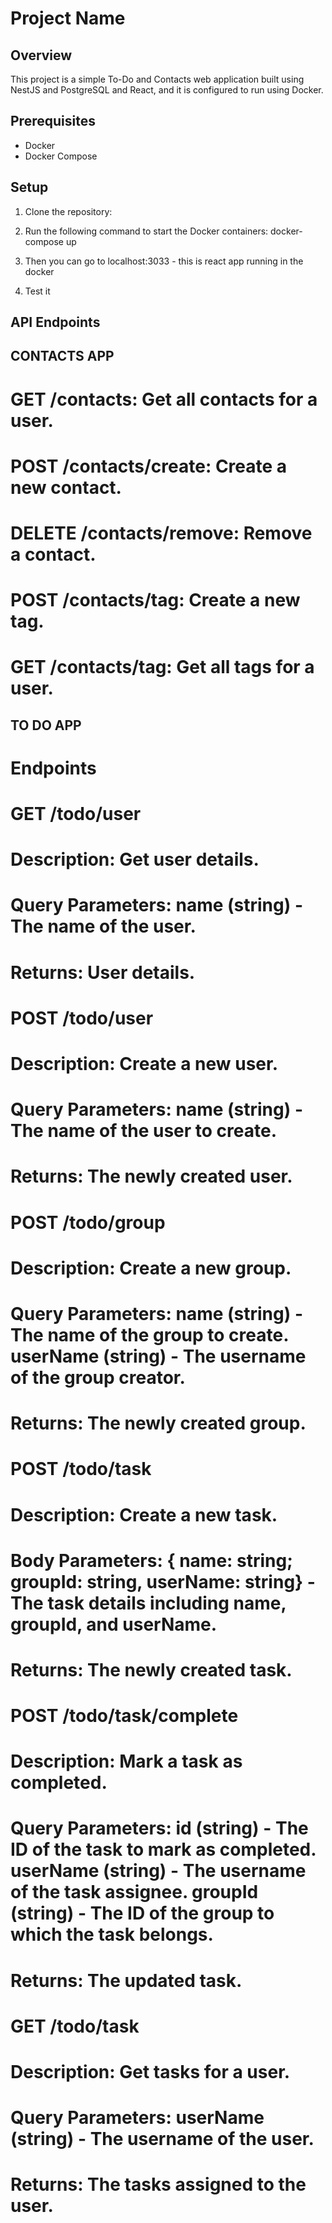 # Project Name

## Overview

This project is a simple To-Do and Contacts web application built using NestJS and PostgreSQL and React, and it is configured to run using Docker.

## Prerequisites

- Docker
- Docker Compose

## Setup

1. Clone the repository:

2. Run the following command to start the Docker containers: docker-compose up

3. Then you can go to localhost:3033 - this is react app running in the docker

4. Test it

## API Endpoints
## CONTACTS APP
# GET /contacts: Get all contacts for a user.
# POST /contacts/create: Create a new contact.
# DELETE /contacts/remove: Remove a contact.
# POST /contacts/tag: Create a new tag.
# GET /contacts/tag: Get all tags for a user.

## TO DO APP 
# Endpoints
# GET /todo/user
# 
# Description: Get user details.
# Query Parameters: name (string) - The name of the user.
# Returns: User details.
# POST /todo/user
# 
# Description: Create a new user.
# Query Parameters: name (string) - The name of the user to create.
# Returns: The newly created user.
# POST /todo/group
# 
# Description: Create a new group.
# Query Parameters: name (string) - The name of the group to create. userName (string) - The username of the group creator.
# Returns: The newly created group.
# POST /todo/task
# 
# Description: Create a new task.
# Body Parameters: { name: string; groupId: string, userName: string} - The task details including name, groupId, and userName.
# Returns: The newly created task.
# POST /todo/task/complete
# 
# Description: Mark a task as completed.
# Query Parameters: id (string) - The ID of the task to mark as completed. userName (string) - The username of the task assignee. groupId (string) - The ID of the group to which the task belongs.
# Returns: The updated task.
# GET /todo/task
# 
# Description: Get tasks for a user.
# Query Parameters: userName (string) - The username of the user.
# Returns: The tasks assigned to the user.
